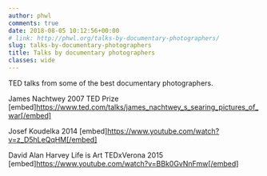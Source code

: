 ```yaml
---
author: phwl
comments: true
date: 2018-08-05 10:12:56+00:00
# link: http://phwl.org/talks-by-documentary-photographers/
slug: talks-by-documentary-photographers
title: Talks by documentary photographers
classes: wide
---
```


TED talks from some of the best documentary photographers.

James Nachtwey 2007 TED Prize
[embed]https://www.ted.com/talks/james_nachtwey_s_searing_pictures_of_war[/embed]

Josef Koudelka 2014
[embed]https://www.youtube.com/watch?v=z_D5hLeQqHM[/embed]

David Alan Harvey Life is Art TEDxVerona 2015
[embed]https://www.youtube.com/watch?v=BBk0GvNnFmw[/embed]

